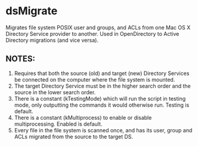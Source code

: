 # dsMigrate
Migrates file system POSIX user and groups, and ACLs from one Mac OS X Directory Service provider to another. Used in OpenDirectory to Active Directory migrations (and vice versa).

## NOTES:
1. Requires that both the source (old) and target (new) Directory Services be connected on the computer where the file system is mounted.
2. The target Directory Service must be in the higher search order and the source in the lower search order.
3. There is a constant (kTestingMode) which will run the script in testing mode, only outputting the commands it would otherwise run. Testing is default.
4. There is a constant (kMultiprocess) to enable or disable multiprocessing. Enabled is default.
5. Every file in the file system is scanned once, and has its user, group and ACLs migrated from the source to the target DS.
